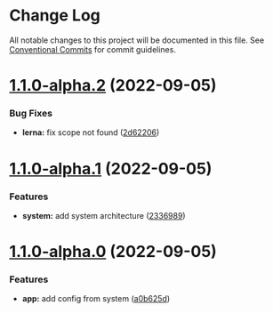 # Change Log

All notable changes to this project will be documented in this file.
See [Conventional Commits](https://conventionalcommits.org) for commit guidelines.

# [1.1.0-alpha.2](https://github.com/rhp-island/hola-ui/compare/@hola-ui/vue@1.1.0-alpha.1...@hola-ui/vue@1.1.0-alpha.2) (2022-09-05)


### Bug Fixes

* **lerna:** fix scope not found ([2d62206](https://github.com/rhp-island/hola-ui/commit/2d62206c33fe391c34c32163b39da27f7049b325))





# [1.1.0-alpha.1](https://github.com/rhp-island/hola-ui/compare/@hola-ui/vue@1.1.0-alpha.0...@hola-ui/vue@1.1.0-alpha.1) (2022-09-05)


### Features

* **system:** add system architecture ([2336989](https://github.com/rhp-island/hola-ui/commit/233698937ff637168da5524b569a893959c9ba0e))





# [1.1.0-alpha.0](https://github.com/rhp-island/hola-ui/compare/@hola-ui/vue@1.0.14-alpha.0...@hola-ui/vue@1.1.0-alpha.0) (2022-09-05)


### Features

* **app:** add config from system ([a0b625d](https://github.com/rhp-island/hola-ui/commit/a0b625d85e7a213bd82141a55d30195dbec8c509))
